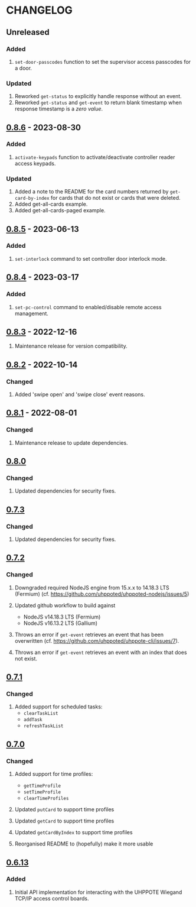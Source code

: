 # CHANGELOG

## Unreleased

### Added
1. `set-door-passcodes` function to set the supervisor access passcodes for a door.

### Updated
1. Reworked `get-status` to explicitly handle response without an event.
2. Reworked `get-status` and `get-event` to return blank timestamp when response timestamp
   is a _zero value_.


## [0.8.6](https://github.com/uhppoted/uhppoted-nodejs/releases/tag/v0.8.6) - 2023-08-30

### Added
1. `activate-keypads` function to activate/deactivate controller reader access keypads.

### Updated
1. Added a note to the README for the card numbers returned by `get-card-by-index` for 
   cards that do not exist or cards that were deleted.
2. Added get-all-cards example.
3. Added get-all-cards-paged example.


## [0.8.5](https://github.com/uhppoted/uhppoted-nodejs/releases/tag/v0.8.5) - 2023-06-13

### Added
1. `set-interlock` command to set controller door interlock mode.


## [0.8.4](https://github.com/uhppoted/uhppoted-nodejs/releases/tag/v0.8.4) - 2023-03-17

### Added
1. `set-pc-control` command to enabled/disable remote access management.


## [0.8.3](https://github.com/uhppoted/uhppoted-nodejs/releases/tag/v0.8.3) - 2022-12-16

1. Maintenance release for version compatibility.


## [0.8.2](https://github.com/uhppoted/uhppoted-nodejs/releases/tag/v0.8.2) - 2022-10-14

### Changed
1. Added 'swipe open' and 'swipe close' event reasons.


## [0.8.1](https://github.com/uhppoted/uhppoted-nodejs/releases/tag/v0.8.1) - 2022-08-01

### Changed
1. Maintenance release to update dependencies.


## [0.8.0](https://github.com/uhppoted/uhppoted-nodejs/releases/tag/v0.8.0)

### Changed
1. Updated dependencies for security fixes.


## [0.7.3](https://github.com/uhppoted/uhppoted-nodejs/releases/tag/v0.7.3)

### Changed
1. Updated dependencies for security fixes.


## [0.7.2](https://github.com/uhppoted/uhppoted-nodejs/releases/tag/v0.7.2)

### Changed
1. Downgraded required NodeJS engine from 15.x.x to 14.18.3 LTS (Fermium)
   (cf. https://github.com/uhppoted/uhppoted-nodejs/issues/5)

2. Updated github workflow to build against
   - NodeJS v14.18.3 LTS (Fermium)
   - NodeJS v16.13.2 LTS (Gallium)

3. Throws an error if `get-event` retrieves an event that has been overwritten
   (cf. https://github.com/uhppoted/uhppote-cli/issues/7).

4. Throws an error if `get-event` retrieves an event with an index that does not
   exist.


## [0.7.1](https://github.com/uhppoted/uhppoted-nodejs/releases/tag/v0.7.1)

### Changed
1. Added support for scheduled tasks:
   - `clearTaskList`
   - `addTask`
   - `refreshTaskList`


## [0.7.0](https://github.com/uhppoted/uhppoted-nodejs/releases/tag/v0.7.0) 

### Changed
1. Added support for time profiles:
   - `getTimeProfile`
   - `setTimeProfile`
   - `clearTimeProfiles`

2. Updated `putCard` to support time profiles
3. Updated `getCard` to support time profiles
4. Updated `getCardByIndex` to support time profiles
5. Reorganised README to (hopefully) make it more usable


## [0.6.13](https://github.com/uhppoted/uhppoted-nodejs/releases/tag/v0.6.13) 

### Added
1. Initial API implementation for interacting with the UHPPOTE Wiegand TCP/IP access control boards.



